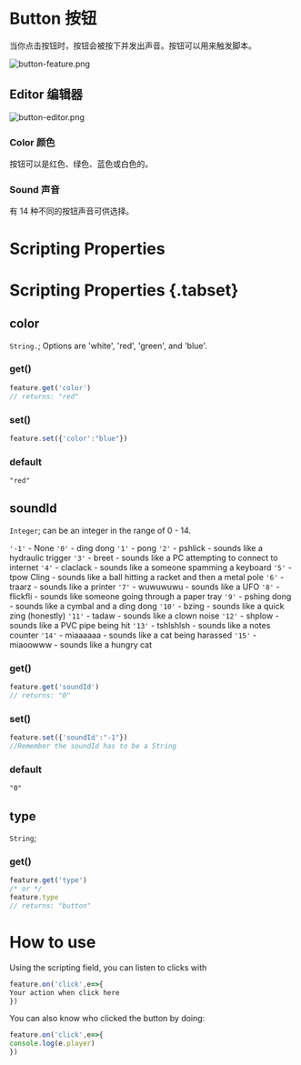 
#  Button 按钮

当你点击按钮时，按钮会被按下并发出声音。按钮可以用来触发脚本。

![button-feature.png](https://wiki.cryptovoxels.com/button-feature.png)

## Editor 编辑器

![button-editor.png](https://wiki.cryptovoxels.com/button-editor.png)

### Color 颜色

按钮可以是红色、绿色、蓝色或白色的。

### Sound 声音

有 14 种不同的按钮声音可供选择。

# Scripting Properties
# Scripting Properties {.tabset}
## color
`String.`; Options are 'white', 'red', 'green', and 'blue'.

### get()

```js
feature.get('color')
// returns: "red"
```

### set()

```js
feature.set({'color':"blue"})
```

### default

`"red"`

## soundId
`Integer`; can be an integer in the range of 0 - 14.

`'-1'` - None
`'0'` - ding dong
`'1'` - pong
`'2'` - pshlick - sounds like a hydraulic trigger
`'3'` - breet - sounds like a PC attempting to connect to internet
`'4'` - claclack - sounds like a someone spamming a keyboard
`'5'` - tpow Cling - sounds like a ball hitting a racket and then a metal pole
`'6'` - traarz - sounds like a printer
`'7'` - wuwuwuwu - sounds like a UFO
`'8'` - flickfli - sounds like someone going through a paper tray
`'9'` - pshing dong - sounds like a cymbal and a ding dong
`'10'` - bzing - sounds like a quick zing (honestly)
`'11'` - tadaw - sounds like a clown noise
`'12'` - shplow - sounds like a PVC pipe being hit
`'13'` - tshlshlsh - sounds like a notes counter
`'14'` - miaaaaaa - sounds like a cat being harassed
`'15'` - miaoowww - sounds like a hungry cat

### get()

```js
feature.get('soundId')
// returns: "0"
```

### set()

```js
feature.set({'soundId':"-1"})
//Remember the soundId has to be a String
```

### default

`"0"`

## type
`String`; 

### get()

```js
feature.get('type')
/* or */
feature.type
// returns: "button"
```

# How to use
Using the scripting field, you can listen to clicks with

```js
feature.on('click',e=>{
Your action when click here
})
```

You can also know who clicked the button by doing:

```js
feature.on('click',e=>{
console.log(e.player)
})
```